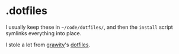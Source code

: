 # .dotfiles

I usually keep these in `~/code/dotfiles/`, and then the `install` script
symlinks everything into place.

I stole a lot from [grawity][]'s [dotfiles][].

[grawity]: https://github.com/grawity
[dotfiles]: https://github.com/grawity/dotfiles
